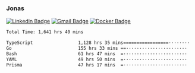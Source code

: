 ### Jonas
[![Linkedin Badge](https://img.shields.io/badge/-Jonas%20Neto-9933F7?style=flat-square&logo=Linkedin&logoColor=white&link=https://www.linkedin.com/in/jonas-nogueira-neto/)](https://www.linkedin.com/in/jonas-nogueira-neto/)
[![Gmail Badge](https://img.shields.io/badge/-nogueiraneto.jonas@gmail.com-9933F7?style=flat-square&logo=Gmail&logoColor=white&link=mailto:nogueiraneto.jonas@gmail.com)](mailto:nogueiraneto.jonas@gmail.com)
[![Docker Badge](https://img.shields.io/badge/-DockerHub-9933F7?style=flat-square&logo=Docker&logoColor=white&link=https://hub.docker.com/u/jonasssneto)](https://hub.docker.com/u/jonasssneto)


<!--START_SECTION:waka-->

```txt
Total Time: 1,641 hrs 40 mins

TypeScript                 1,128 hrs 35 mins=================········   67.94 %
Go                         155 hrs 33 mins ==·······················   09.36 %
Bash                       61 hrs 47 mins  =························   03.72 %
YAML                       49 hrs 50 mins  =························   03.00 %
Prisma                     47 hrs 17 mins  =························   02.85 %
```

<!--END_SECTION:waka-->
###
